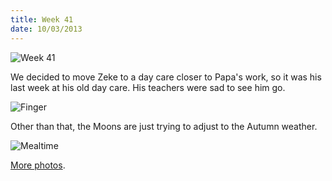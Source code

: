 ```yaml
---
title: Week 41
date: 10/03/2013
---
```


![Week 41](https://lh3.googleusercontent.com/-FE_0B1S_OMA/Uk5NWVU6cJI/AAAAAAAAP3A/vL80-WuYEIM/w1430-h1432-no/Zeek+Week+41+Graphic.jpg)

We decided to move Zeke to a day care closer to Papa's work, so it was his last week at his old day care. His teachers were sad to see him go.

![Finger](https://lh3.googleusercontent.com/-3UPU0S4bbtg/Uk5OZ71EYZI/AAAAAAAAP4k/7G9UhRUdqeM/w806-h1432-no/IMG_20130930_185432195.jpg)

Other than that, the Moons are just trying to adjust to the Autumn weather.

![Mealtime](https://lh5.googleusercontent.com/-MBUnvVqxafA/Uk5NZL2zS5I/AAAAAAAAP3k/5D0NFjymqyE/w952-h1432-no/DSC_4454.JPG)

[More photos](https://plus.google.com/photos/109995794392976695103/albums/5930762800231028593).

